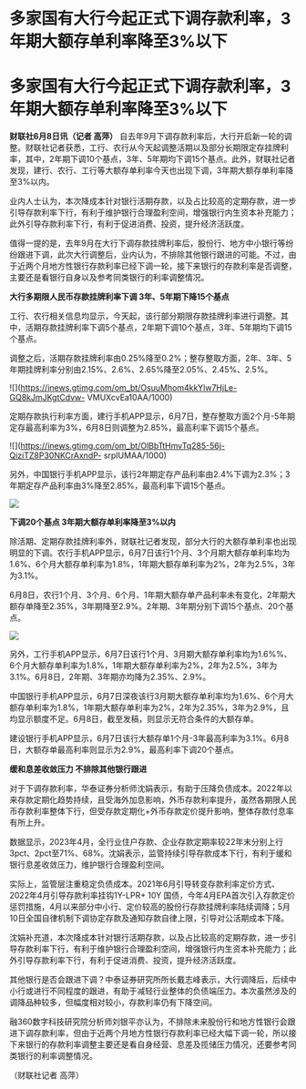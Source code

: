 # 多家国有大行今起正式下调存款利率，3年期大额存单利率降至3%以下

# 多家国有大行今起正式下调存款利率，3年期大额存单利率降至3%以下

**财联社6月8日讯（记者 高萍）**
自去年9月下调存款利率后，大行开启新一轮的调整。财联社记者获悉，工行、农行从今天起调整活期以及部分长期限定存挂牌利率，其中，2年期下调10个基点，3年、5年期均下调15个基点。此外，财联社记者发现，建行、农行、工行等大额存单利率今天也出现下调，3年期大额存单利率降至3%以内。

业内人士认为，本次降成本针对银行活期存款，以及占比较高的定期存款，进一步引导存款利率下行，有利于维护银行合理盈利空间，增强银行内生资本补充能力；此外引导存款利率下行，有利于促进消费、投资，提升经济活跃度。

值得一提的是，去年9月在大行下调存款挂牌利率后，股份行、地方中小银行等纷纷跟进下调，此次大行调整后，业内认为，不排除其他银行跟进的可能。不过，由于近两个月地方性银行存款利率已经下调一轮，接下来银行的存款利率是否调整，主要还是看银行自身以及参考同类银行的利率调整情况。

**大行多期限人民币存款挂牌利率下调 3年、5年期下降15个基点**

工行、农行相关信息均显示，今天起，该行部分期限存款挂牌利率进行调整。其中，活期存款挂牌利率下调5个基点，2年期下调10个基点，3年、5年期均下调15个基点。

调整之后，活期存款挂牌利率由0.25%降至0.2%；整存整取方面，2年、3年、5年期挂牌利率分别由2.15%、2.6%、2.65%降至2.05%、2.45%、2.5%。

![](https://inews.gtimg.com/om_bt/OsuuMhom4kkYlw7HjLe-GQ8kJmJKgtCdvw-
VMUXcvEa10AA/1000)

定期存款执行利率方面，建行手机APP显示，6月7日，整存整取方面2个月-5年期定存最高利率为3%，6月8日则调整为2.85%，最高利率下调15个基点。

![](https://inews.gtimg.com/om_bt/OlBbTtHmvTq285-56j-QiziTZ8P30NKCrAxndP-
srpIUMAA/1000)

另外，中国银行手机APP显示，该行2年期定存产品利率由2.4%下调为2.3%；3年期定存产品利率由3%降至2.85%，最高利率下调15个基点。

![](https://inews.gtimg.com/om_bt/O13ddBA_xU6Q5LqUKfhekFf87iiDLF1shdWuMHXsBbQzIAA/1000)

**下调20个基点 3年期大额存单利率降至3%以内**

除活期、定期存款挂牌利率外，财联社记者发现，部分大行的大额存单利率也出现明显的下调。农行手机APP显示，6月7日该行1个月、3个月期大额存单利率均为1.6%、6个月大额存单利率为1.8%，1年期大额存单利率为2%，2年为2.5%，3年为3.1%。

6月8日，农行1个月、3个月、6个月、1年期大额存单产品利率未有变化，2年期大额存单降至2.35%，3年期降至2.9%。2年期、3年期分别下调15个基点、20个基点。

![](https://inews.gtimg.com/om_bt/OZZDbF2-0j69FLnTZn9S8Twn4af6jS7tFw39LscMvmTj8AA/1000)

另外，工行手机APP显示，6月7日该行1个月、3月期大额存单利率均为1.6%%、6个月大额存单利率为1.8%，1年期大额存单利率为2%，2年为2.5%，3年为3.1%。6月8日，2年期、3年期亦均降为2.35%、2.9%。

中国银行手机APP显示，6月7日深夜该行3月期大额存单利率均为1.6%、6个月大额存单利率为1.8%，1年期大额存单利率为2%，2年为2.35%，3年为2.9%，且均显示额度不足。6月8日，截至发稿，则显示无符合条件的大额存单。

建设银行手机APP显示，6月7日该行大额存单1个月-3年最高利率为3.1%。6月8日，大额存单最高利率则显示为2.9%，最高利率下调20个基点。

**缓和息差收敛压力 不排除其他银行跟进**

对于下调存款利率，华泰证券分析师沈娟表示，有助于压降负债成本。2022年以来存款定期化趋势持续，且受海外加息影响，外币存款利率提升，虽然各期限人民币存款利率整体下行，但受存款定期化+外币存款定价提升影响，整体存款付息率有所上升。

数据显示，2023年4月，全行业住户存款、企业存款定期率较22年末分别上行3pct、2pct至71%、68%。沈娟表示，监管持续引导存款成本下行，有利于缓和银行息差收敛压力，维护银行合理盈利空间。

实际上，监管层注重稳定负债成本。2021年6月引导转变存款利率定价方式、2022年4月引导存款利率挂钩1Y-LPR+ 10Y
国债，今年4月EPA首次引入存款定价惩罚措施，4月以来部分中小行、定价较高的股份行存款挂牌利率陆续调降；5月10日全国自律机制下调协定存款及通知存款自律上限，引导对公活期成本下降。

沈娟补充道，本次降成本针对银行活期存款，以及占比较高的定期存款，进一步引导存款利率下行，有利于维护银行合理盈利空间，增强银行内生资本补充能力；此外引导存款利率下行，有利于促进消费、投资，提升经济活跃度。

其他银行是否会跟进下调？中泰证券研究所所长戴志峰表示，大行调降后，后续中小行或进行不同程度的跟进，有助于减轻行业整体的负债端压力。本次虽然涉及的调降品种较多，但幅度相对较小，存款利率仍有下降空间。

融360数字科技研究院分析师刘银平亦认为，不排除未来股份行和地方性银行会跟进下调存款利率，但由于近两个月地方性银行存款利率已经大幅下调一轮，所以接下来银行的存款利率调整主要还是看自身经营、息差及揽储压力情况，还要参考同类银行的利率调整情况。

（财联社记者 高萍）

